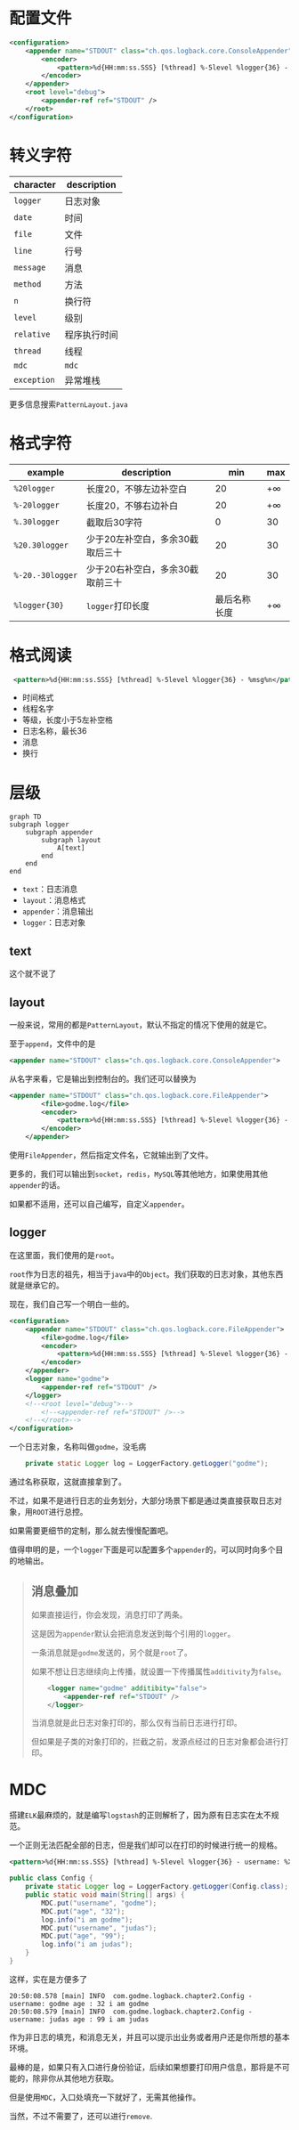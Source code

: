 # 配置文件
```xml
<configuration>
    <appender name="STDOUT" class="ch.qos.logback.core.ConsoleAppender">
        <encoder>
            <pattern>%d{HH:mm:ss.SSS} [%thread] %-5level %logger{36} - %msg%n</pattern>
        </encoder>
    </appender>
    <root level="debug">
        <appender-ref ref="STDOUT" />
    </root>
</configuration>
```
# 转义字符

| character     | description  |
| ------------- | ------------ |
| ``logger``    | 日志对象     |
| ``date``      | 时间         |
| ``file``      | 文件         |
| ``line``      | 行号         |
| ``message``   | 消息         |
| ``method``    | 方法         |
| ``n``         | 换行符       |
| ``level``     | 级别         |
| ``relative``  | 程序执行时间 |
| ``thread``    | 线程         |
| ``mdc``       | ``mdc``      |
| ``exception`` | 异常堆栈     |

更多信息搜索``PatternLayout.java``

# 格式字符

| example            | description                      | min          | max        |
| ------------------ | -------------------------------- | ------------ | ---------- |
| ``%20logger``      | 长度20，不够左边补空白           | 20           | $+ \infty$ |
| ``%-20logger``     | 长度20，不够右边补白             | 20           | $+\infty$  |
| ``%.30logger``     | 截取后30字符                     | 0            | 30         |
| ``%20.30logger``   | 少于20左补空白，多余30截取后三十 | 20           | 30         |
| ``%-20.-30logger`` | 少于20右补空白，多余30截取前三十 | 20           | 30         |
| ``%logger{30}``    | ``logger``打印长度               | 最后名称长度 | $+\infty$  |

# 格式阅读

```xml
 <pattern>%d{HH:mm:ss.SSS} [%thread] %-5level %logger{36} - %msg%n</pattern>
```

- 时间格式
- 线程名字
- 等级，长度小于5左补空格
- 日志名称，最长36
- 消息
- 换行

# 层级

```mermaid
graph TD
subgraph logger
    subgraph appender
        subgraph layout
            A[text]
        end
    end
end
```

- ``text``：日志消息
- ``layout``：消息格式
- ``appender``：消息输出
- ``logger``：日志对象

## text

这个就不说了

## layout

一般来说，常用的都是``PatternLayout``，默认不指定的情况下使用的就是它。

至于``append``，文件中的是

```xml
<appender name="STDOUT" class="ch.qos.logback.core.ConsoleAppender">
```

从名字来看，它是输出到控制台的。我们还可以替换为

```xml
<appender name="STDOUT" class="ch.qos.logback.core.FileAppender">
        <file>godme.log</file>
        <encoder>
            <pattern>%d{HH:mm:ss.SSS} [%thread] %-5level %logger{36} - %msg%n</pattern>
        </encoder>
    </appender>
```

使用``FileAppender``，然后指定文件名，它就输出到了文件。

更多的，我们可以输出到``socket``，``redis``，``MySQL``等其他地方，如果使用其他``appender``的话。

如果都不适用，还可以自己编写，自定义``appender``。

## logger

在这里面，我们使用的是``root``。

``root``作为日志的祖先，相当于``java``中的``Object``。我们获取的日志对象，其他东西就是继承它的。

现在，我们自己写一个明白一些的。

```xml
<configuration>
    <appender name="STDOUT" class="ch.qos.logback.core.FileAppender">
        <file>godme.log</file>
        <encoder>
            <pattern>%d{HH:mm:ss.SSS} [%thread] %-5level %logger{36} - %msg%n</pattern>
        </encoder>
    </appender>
    <logger name="godme">
        <appender-ref ref="STDOUT" />
    </logger>
    <!--<root level="debug">-->
        <!--<appender-ref ref="STDOUT" />-->
    <!--</root>-->
</configuration>
```

一个日志对象，名称叫做``godme``，没毛病

```java
 	private static Logger log = LoggerFactory.getLogger("godme");
```

通过名称获取，这就直接拿到了。

不过，如果不是进行日志的业务划分，大部分场景下都是通过类直接获取日志对象，用``ROOT``进行总控。

如果需要更细节的定制，那么就去慢慢配置吧。

值得申明的是，一个``logger``下面是可以配置多个``appender``的，可以同时向多个目的地输出。

> ## 消息叠加
>
> 如果直接运行，你会发现，消息打印了两条。
>
> 这是因为``appender``默认会把消息发送到每个引用的``logger``。
>
> 一条消息就是``godme``发送的，另个就是``root``了。
>
> 如果不想让日志继续向上传播，就设置一下传播属性``additivity``为``false``。
>
> ```xml
>     <logger name="godme" additibity="false">
>         <appender-ref ref="STDOUT" />
>     </logger>
> ```
>
> 当消息就是此日志对象打印的，那么仅有当前日志进行打印。
>
> 但如果是子类的对象打印的，拦截之前，发源点经过的日志对象都会进行打印。

# MDC

搭建``ELK``最麻烦的，就是编写``logstash``的正则解析了，因为原有日志实在太不规范。

一个正则无法匹配全部的日志，但是我们却可以在打印的时候进行统一的规格。

```xml
<pattern>%d{HH:mm:ss.SSS} [%thread] %-5level %logger{36} - username: %X{username} age : %X{age} %msg%n</pattern>
```

```java
public class Config {
    private static Logger log = LoggerFactory.getLogger(Config.class);
    public static void main(String[] args) {
        MDC.put("username", "godme");
        MDC.put("age", "32");
        log.info("i am godme");
        MDC.put("username", "judas");
        MDC.put("age", "99");
        log.info("i am judas");
    }
}
```

这样，实在是方便多了

```properties
20:50:08.578 [main] INFO  com.godme.logback.chapter2.Config - username: godme age : 32 i am godme
20:50:08.579 [main] INFO  com.godme.logback.chapter2.Config - username: judas age : 99 i am judas
```

作为非日志的填充，和消息无关，并且可以提示出业务或者用户还是你所想的基本环境。

最棒的是，如果只有入口进行身份验证，后续如果想要打印用户信息，那将是不可能的，除非你从其他地方获取。

但是使用``MDC``，入口处填充一下就好了，无需其他操作。

当然，不过不需要了，还可以进行``remove``.
